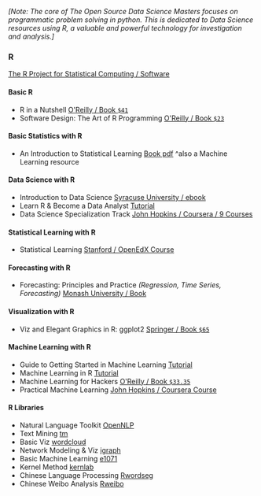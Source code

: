 _[Note: The core of The Open Source Data Science Masters focuses on programmatic problem solving in python. This is dedicated to Data Science resources using R, a valuable and powerful technology for investigation and analysis.]_

### R

[The R Project for Statistical Computing / Software](http://www.r-project.org/)

#### Basic R

 * R in a Nutshell [O'Reilly / Book ```$41```](http://amzn.to/1s54OBf)
 * Software Design: The Art of R Programming [O'Reilly / Book ```$23```](http://amzn.to/1mqzpWw)

#### Basic Statistics with R

 * An Introduction to Statistical Learning [Book pdf](http://www-bcf.usc.edu/~gareth/ISL/ISLR%20First%20Printing.pdf) ^also a Machine Learning resource
 
#### Data Science with R
 * Introduction to Data Science [Syracuse University / ebook](http://jsresearch.net/index.html)
 * Learn R & Become a Data Analyst [Tutorial](https://www.datacamp.com/)
 * Data Science Specialization Track [John Hopkins / Coursera / 9 Courses](http://bit.ly/1aGHOlp)
 
#### Statistical Learning with R

 * Statistical Learning [Stanford / OpenEdX Course](https://class.stanford.edu/courses/HumanitiesScience/StatLearning/Winter2014/about)
 
#### Forecasting with R

 * Forecasting: Principles and Practice *(Regression, Time Series, Forecasting)* [Monash University / Book](http://otexts.com/fpp/)

#### Visualization with R

 * Viz and Elegant Graphics in R: ggplot2 [Springer / Book ```$65```](http://amzn.to/1fZMXVd)

#### Machine Learning with R

 * Guide to Getting Started in Machine Learning [Tutorial](http://abeautifulwww.com/2009/10/11/guide-to-getting-started-in-machine-learning/)
 * Machine Learning in R [Tutorial](http://blog.revolutionanalytics.com/2009/09/machine-learning-in-r-in-a-nutshell.html)
 * Machine Learning for Hackers [O'Reilly / Book ```$33.35```](http://amzn.com/1449303714)
 * Practical Machine Learning [John Hopkins / Coursera Course](https://www.coursera.org/course/predmachlearn)

#### R Libraries

 * Natural Language Toolkit [OpenNLP](http://cran.r-project.org/web/packages/openNLP/index.html)
 * Text Mining [tm](http://cran.r-project.org/web/packages/tm/index.html)
 * Basic Viz [wordcloud](http://cran.r-project.org/web/packages/wordcloud/index.html)
 * Network Modeling & Viz [igraph](http://cran.r-project.org/web/packages/igraph/index.html)
 * Basic Machine Learning [e1071](http://cran.r-project.org/web/packages/e1071/index.html)
 * Kernel Method [kernlab](http://cran.r-project.org/web/packages/kernlab/index.html)
 * Chinese Language Processing [Rwordseg](http://jliblog.com/app/rwordseg)
 * Chinese Weibo Analysis [Rweibo](http://jliblog.com/app/rweibo)
